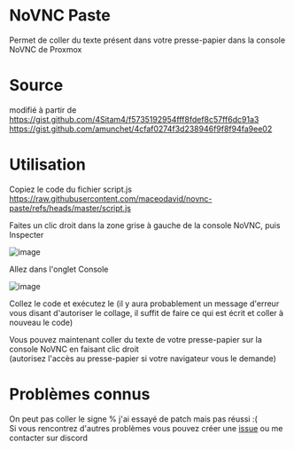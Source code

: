 # NoVNC Paste
Permet de coller du texte présent dans votre presse-papier dans la console NoVNC de Proxmox

# Source
modifié à partir de
https://gist.github.com/4Sitam4/f5735192954fff8fdef8c57ff6dc91a3
https://gist.github.com/amunchet/4cfaf0274f3d238946f9f8f94fa9ee02

# Utilisation
Copiez le code du fichier script.js  
https://raw.githubusercontent.com/maceodavid/novnc-paste/refs/heads/master/script.js  
  
Faites un clic droit dans la zone grise à gauche de la console NoVNC, puis Inspecter  
  
![image](https://github.com/user-attachments/assets/0f1528ec-a16c-4ea6-8b56-b64f1d963473) 
  
Allez dans l'onglet Console  
  
![image](https://github.com/user-attachments/assets/adccb0c9-bf24-4269-8347-0f6ad00aa588)  
  
Collez le code et exécutez le (il y aura probablement un message d'erreur vous disant d'autoriser le collage, il suffit de faire ce qui est écrit et coller à nouveau le code)  
  
Vous pouvez maintenant coller du texte de votre presse-papier sur la console NoVNC en faisant clic droit  
(autorisez l'accès au presse-papier si votre navigateur vous le demande)  

# Problèmes connus
On peut pas coller le signe % j'ai essayé de patch mais pas réussi :(  
Si vous rencontrez d'autres problèmes vous pouvez créer une [issue](https://github.com/maceodavid/novnc-paste/issues) ou me contacter sur discord
